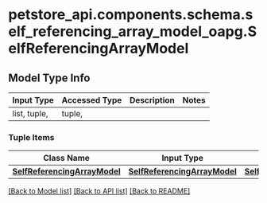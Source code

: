 # petstore_api.components.schema.self_referencing_array_model_oapg.SelfReferencingArrayModel

## Model Type Info
Input Type | Accessed Type | Description | Notes
------------ | ------------- | ------------- | -------------
list, tuple,  | tuple,  |  | 

### Tuple Items
Class Name | Input Type | Accessed Type | Description | Notes
------------- | ------------- | ------------- | ------------- | -------------
[**SelfReferencingArrayModel**](SelfReferencingArrayModel.md) | [**SelfReferencingArrayModel**](SelfReferencingArrayModel.md) | [**SelfReferencingArrayModel**](SelfReferencingArrayModel.md) |  | 

[[Back to Model list]](../../../README.md#documentation-for-models) [[Back to API list]](../../../README.md#documentation-for-api-endpoints) [[Back to README]](../../../README.md)


